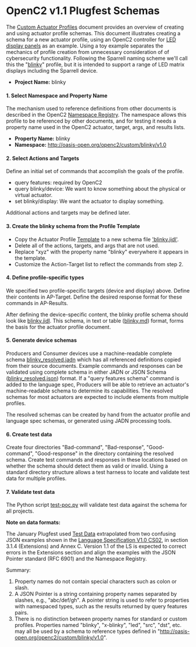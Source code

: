 # OpenC2 v1.1 Plugfest Schemas

The [Custom Actuator Profiles](https://github.com/oasis-open/openc2-custom-aps/blob/master/Schema-Template/README.md)
document provides an overview of creating and using actuator profile schemas.
This document illustrates creating a schema for a new actuator profile, using an OpenC2 controller for
[LED display panels](https://www.amazon.com/panels-digital-module-display-P3-19296mm/dp/B079JSKF21)
as an example. Using a toy example separates the mechanics of profile creation from unnecessary consideration of
of cybersecurity functionality.
Following the Sparrell naming scheme we'll call this the "[blinky](https://github.com/sparrell/BlinkyHaHa)"
profile, but it is intended to support a range of LED matrix displays including the Sparrell device.

* **Project Name:** blinky

#### 1. Select Namespace and Property Name
The mechanism used to reference definitions from other documents is described in the OpenC2
[Namespace Registry](https://github.com/oasis-open/openc2-custom-aps/blob/master/namespace-registry.md).
The namespace allows this profile to be referenced by other documents, and for testing it needs a
property name used in the OpenC2 actuator, target, args, and results lists.

* **Property Name:** blinky
* **Namespace:** http://oasis-open.org/openc2/custom/blinky/v1.0

#### 2. Select Actions and Targets
Define an initial set of commands that accomplish the goals of the profile.

* query features: required by OpenC2
* query blinky/device: We want to know something about the physical or virtual actuator.
* set blinky/display: We want the actuator to display something.

Additional actions and targets may be defined later.

#### 3. Create the blinky schema from the Profile Template

* Copy the Actuator Profile
[Template](https://github.com/oasis-open/openc2-custom-aps/blob/master/Schema-Template/v1.1/IDL/oc2ls-v1.1-ap-template_gen.jidl)
to a new schema file ['blinky.jidl'](blinky/blinky.jidl).
* Delete all of the actions, targets, and args that are not used.
* Replace "xyz" with the property name "blinky" everywhere it appears in the template.
* Customize the Action-Target list to reflect the commands from step 2.

#### 4. Define profile-specific types
We specified two profile-specific targets (device and display) above.  Define their contents in AP-Target.  Define
the desired response format for these commands in AP-Results.

After defining the device-specific content, the blinky profile schema should look like
[blinky.jidl](blinky/blinky.jidl). This schema, in text or table ([blinky.md](blinky/blinky.md)) format,
forms the basis for the actuator profile document.

#### 5. Generate device schemas
Producers and Consumer devices use a machine-readable complete schema
[blinky_resolved.jadn](blinky/blinky_resolved.jadn) which has all referenced definitions copied from their source documents.
Example commands and responses can be validated using complete schema in either JADN or JSON Schema
([blinky_resolved.json](blinky.json)) format. If a "query features schema" command is added to the language spec,
Producers will be able to retrieve an actuator's machine-readable schema to determine its capabilities. The resolved
schemas for most actuators are expected to include elements from multiple profiles.

The resolved schemas can be created by hand from the actuator profile and language spec schemas, or generated using
JADN processing tools.

#### 6. Create test data
Create four directories "Bad-command", "Bad-response", "Good-command", "Good-response" in the directory containing
the resolved schema. Create test commands and responses in these locations based on whether the schema should detect
them as valid or invalid. Using a standard directory structure allows a test harness to locate and validate
test data for multiple profiles.

#### 7. Validate test data
The Python script [test-poc.py](test-poc.py) will validate test data against the schema for all projects.

**Note on data formats:**

The January Plugfest used [Test Data](https://github.com/oasis-open/openc2-custom-aps/tree/master/Test) extrapolated
from two confusing JSON examples shown in the
[Language Specification V1.0 CS02](https://docs.oasis-open.org/openc2/oc2ls/v1.0/cs02/oc2ls-v1.0-cs02.html), in
section 3.1.4 (Extensions) and Annex C.  Version 1.1 of the LS is expected to correct errors in the Extensions
section and align the examples with the JSON Pointer standard (RFC 6901) and the Namespace Registry.

Summary:
1) Property names do not contain special characters such as colon or slash.
2) A JSON Pointer is a string containing property names separated by slashes, e.g., "abc/def/gh". A pointer
string is used to refer to properties with namespaced types, such as the results returned by query features pairs.
3) There is no distinction between property names for standard or custom profiles.
Properties named "blinky", "x-blinky", "led", "src", "dst", etc. may all be used by a schema to reference
types defined in "http://oasis-open.org/openc2/custom/blinky/v1.0".
